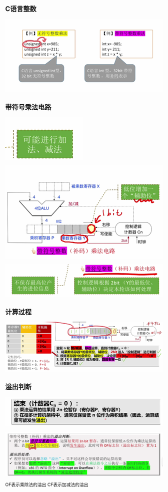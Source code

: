 


## C语言整数
![输入图片说明](/imgs/2025-08-03/o1yqcUWTFeYFeNhe.png)


## 带符号乘法电路

![输入图片说明](/imgs/2025-08-03/ZaaK0QJtZwZRJj3I.png)

![输入图片说明](/imgs/2025-08-03/wNI1K0OoAdaLY0AX.png)

![输入图片说明](/imgs/2025-08-03/7xyrrCpqkENtVzAH.png)

## 计算过程
![输入图片说明](/imgs/2025-08-03/032We0I0YoOflUPY.png)

## 溢出判断
![输入图片说明](/imgs/2025-08-03/UDerI2LA4LHHLQFl.png)

![输入图片说明](/imgs/2025-08-03/g4A0pSyl50qJIYMH.png)

OF表示乘除法的溢出
CF表示加减法的溢出
<!--stackedit_data:
eyJoaXN0b3J5IjpbNjk1NjMxNDA3LDE2MDQwNDYxMTFdfQ==
-->